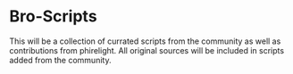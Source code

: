 # Bro-Scripts

This will be a collection of currated scripts from the community as well as contributions from phirelight.  All original sources will be included in scripts added from the community.

